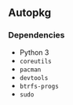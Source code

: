 ## Autopkg

### Dependencies

* Python 3
* `coreutils`
* `pacman`
* `devtools`
* `btrfs-progs`
* `sudo`